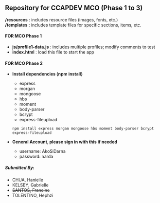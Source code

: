 ## Repository for CCAPDEV MCO (Phase 1 to 3)

**/resources** : includes resource files (images, fonts, etc.)  
**/templates** : includes template files for specific sections, items, etc.

#### FOR MCO Phase 1
+ **js/profile1-data.js** : includes multiple profiles; modify comments to test
+ **index.html** : load this file to start the app

#### FOR MCO Phase 2
+ **Install dependencies (npm install)**
  + express
  + morgan
  + mongoose
  + hbs
  + moment
  + body-parser
  + bcrypt
  + express-fileupload
 
  `npm install express morgan mongoose hbs moment body-parser bcrypt express-fileupload`
  
+ **General Account, please sign in with this if needed**
  + username: AkoSiDarna
  + password: narda

##### Submitted By:
+ CHUA, Hanielle
+ KELSEY, Gabrielle
+ ~~SANTOS, Francine~~
+ TOLENTINO, Hephzi
